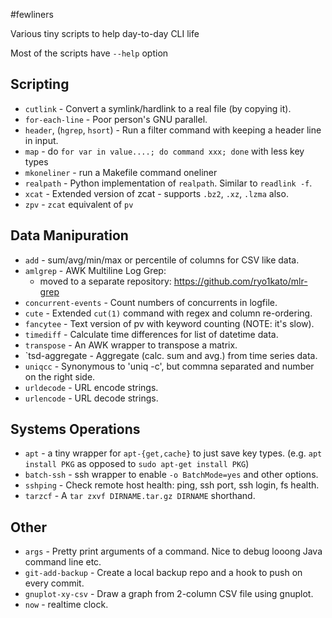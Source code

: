 #fewliners

Various tiny scripts to help day-to-day CLI life

Most of the scripts have `--help` option


## Scripting
* `cutlink`  - Convert a symlink/hardlink to a real file (by copying it).
* `for-each-line` - Poor person's GNU parallel.
* `header`, (`hgrep`, `hsort`) - Run a filter command with keeping a header line in input.
* `map` - do `for var in value....; do command xxx; done` with less key types
* `mkoneliner` - run a Makefile command oneliner
* `realpath` - Python implementation of `realpath`. Similar to `readlink -f`.
* `xcat` - Extended version of zcat - supports `.bz2`, `.xz`, `.lzma` also.
* `zpv`  - `zcat` equivalent of `pv`


## Data Manipuration
* `add`       - sum/avg/min/max or percentile of columns for CSV like data.
* `amlgrep`   - AWK Multiline Log Grep:
    * moved to a separate repository: https://github.com/ryo1kato/mlr-grep
* `concurrent-events` - Count numbers of concurrents in logfile.
* `cute`      - Extended `cut(1)` command with regex and column re-ordering.
* `fancytee`  - Text version of pv with keyword counting (NOTE: it's slow).
* `timediff`  - Calculate time differences for list of datetime data.
* `transpose` - An AWK wrapper to transpose a matrix.
* `tsd-aggregate - Aggregate (calc. sum and avg.) from time series data.
* `uniqcc`    - Synonymous to 'uniq -c', but commna separated and number on the right side.
* `urldecode` - URL encode strings.
* `urlencode` - URL decode strings.


## Systems Operations
* `apt`  - a tiny wrapper for `apt-{get,cache}` to just save key types. (e.g. `apt install PKG` as opposed to `sudo apt-get install PKG`)
* `batch-ssh` - ssh wrapper to enable `-o BatchMode=yes` and other options.
* `sshping`  - Check remote host health: ping, ssh port, ssh login, fs health.
* `tarzcf` - A `tar zxvf DIRNAME.tar.gz DIRNAME` shorthand.


## Other
* `args` - Pretty print arguments of a command. Nice to debug looong Java command line etc.
* `git-add-backup` - Create a local backup repo and a hook to push on every commit.
* `gnuplot-xy-csv` - Draw a graph from 2-column CSV file using gnuplot.
* `now` - realtime clock.

